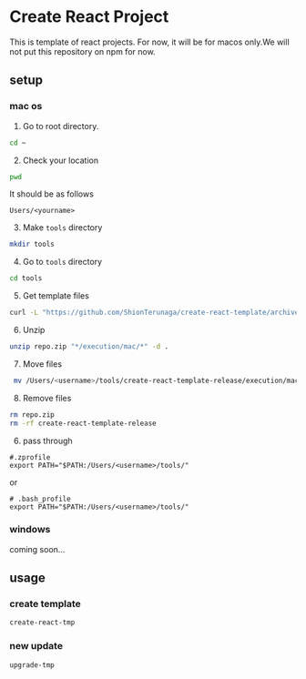 # Create React Project

This is template of react projects. For now, it will be for macos only.We will
not put this repository on npm for now.

## setup

### mac os

1. Go to root directory.

```bash
cd ~
```

2. Check your location

```bash
pwd
```

It should be as follows

```
Users/<yourname>
```

3. Make `tools` directory

```bash
mkdir tools
```

4. Go to `tools` directory

```bash
cd tools
```

5. Get template files

```bash
curl -L "https://github.com/ShionTerunaga/create-react-template/archive/refs/heads/release.zip" -o repo.zip
```

6. Unzip

```bash
unzip repo.zip "*/execution/mac/*" -d .
```

7. Move files

```bash
 mv /Users/<username>/tools/create-react-template-release/execution/mac/* /Users/<username>/tools/
```

8. Remove files

```bash
rm repo.zip
rm -rf create-react-template-release
```

6. pass through

```
#.zprofile
export PATH="$PATH:/Users/<username>/tools/"
```

or

```
# .bash_profile
export PATH="$PATH:/Users/<username>/tools/"
```

### windows

coming soon...

## usage

### create template

```bash
create-react-tmp
```

### new update

```bash
upgrade-tmp
```
